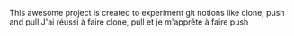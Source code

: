 This awesome project is created to experiment git notions like clone, push and pull
J'ai réussi à faire clone, pull et je m'apprête à faire push